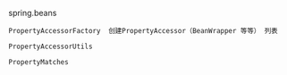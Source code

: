 spring.beans

```
PropertyAccessorFactory  创建PropertyAccessor（BeanWrapper 等等） 列表

PropertyAccessorUtils

PropertyMatches
```

